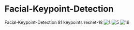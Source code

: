# Facial-Keypoint-Detection
Facial-Keypoint-Detection 81 keypoints
resnet-18
![1](https://user-images.githubusercontent.com/47795864/160270452-73db4a5e-d63a-4ad6-b479-539f5e5649bb.jpg)
![5](https://user-images.githubusercontent.com/47795864/160270465-b2a6419e-0438-451b-a618-d7420a60fd04.jpg)
![16](https://user-images.githubusercontent.com/47795864/160270467-e380e494-5f10-4129-8bb1-8307de5cb093.jpg)
